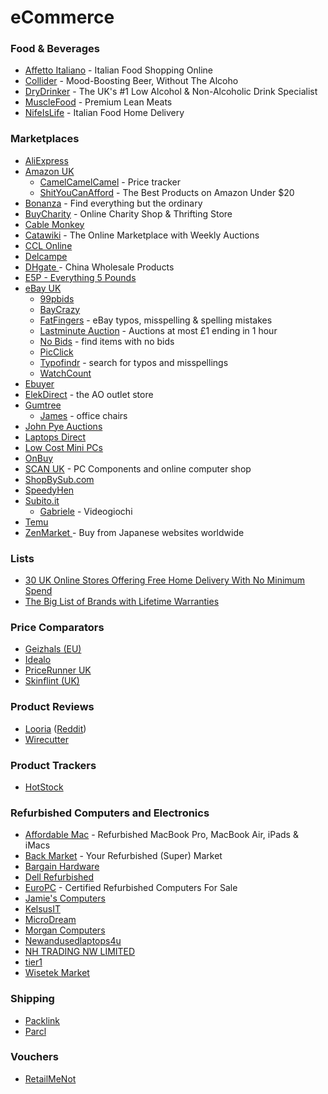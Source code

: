 # eCommerce

### Food & Beverages

* [Affetto Italiano](https://www.affettoitaliano.co.uk/) - Italian Food Shopping Online
* [Collider](https://www.drinkcollider.com/) - Mood-Boosting Beer, Without The Alcoho
* [DryDrinker](https://drydrinker.com/) - The UK's #1 Low Alcohol & Non-Alcoholic Drink Specialist
* [MuscleFood](https://www.musclefood.com/) - Premium Lean Meats
* [NifeIsLife](https://www.nifeislife.com/) - Italian Food Home Delivery

### Marketplaces

* [AliExpress](https://www.aliexpress.com/)
* [Amazon UK](https://smile.amazon.co.uk/)
  * [CamelCamelCamel](https://uk.camelcamelcamel.com/) - Price tracker
  * [ShitYouCanAfford](https://shityoucanafford.com/) - The Best Products on Amazon Under $20
* [Bonanza](https://www.bonanza.com/) - Find everything but the ordinary
* [BuyCharity](https://buycharity.com/) - Online Charity Shop & Thrifting Store
* [Cable Monkey](https://www.cablemonkey.co.uk/)
* [Catawiki](https://www.catawiki.com/) - The Online Marketplace with Weekly Auctions
* [CCL Online](https://www.cclonline.com/)
* [Delcampe](https://www.delcampe.net/it/collezionismo/)
* [DHgate ](https://www.dhgate.com/)- China Wholesale Products
* [E5P - Everything 5 Pounds](https://www.everything5pounds.com/en/)
* [eBay UK](https://www.ebay.co.uk/)
  * [99pbids](https://99pbids.co.uk/)
  * [BayCrazy](https://www.baycrazy.com/)
  * [FatFingers](http://www.fatfingers.com/) - eBay typos, misspelling & spelling mistakes
  * [Lastminute Auction](https://www.lastminute-auction.com/uk/) - Auctions at most £1 ending in 1 hour
  * [No Bids](https://nobids.net/) - find items with no bids
  * [PicClick](https://picclick.co.uk/)
  * [Typofindr](https://typofindr.com/) - search for typos and misspellings
  * [WatchCount](http://www.watchcount.com/)
* [Ebuyer](https://www.ebuyer.com/)
* [ElekDirect](https://www.elekdirect.co.uk/) - the AO outlet store
* [Gumtree](https://www.gumtree.com/)
  * [James](https://www.gumtree.com/profile/accounts/64150f5924beac33bc8d87ac3291da28) - office chairs
* [John Pye Auctions](https://www.johnpye.co.uk/)
* [Laptops Direct](https://www.laptopsdirect.co.uk/)
* [Low Cost Mini PCs](https://lowcostminipcs.com/uk/)
* [OnBuy](https://www.onbuy.com/gb/)
* [SCAN UK](https://www.scan.co.uk/) - PC Components and online computer shop
* [ShopBySub.com](https://www.shopbysub.com/)
* [SpeedyHen](https://www.speedyhen.com/)
* [Subito.it](https://www.subito.it/)
  * [Gabriele](https://www.subito.it/utente/788438) - Videogiochi
* [Temu](https://www.temu.com)
* [ZenMarket ](https://zenmarket.jp/en/)- Buy from Japanese websites worldwide

### Lists

* [30 UK Online Stores Offering Free Home Delivery With No Minimum Spend](https://www.latestdeals.co.uk/chat/which-online-shopping-stores-offer-free-delivery-free-shipping-on-all-orders)
* [The Big List of Brands with Lifetime Warranties](https://www.themanual.com/culture/brands-with-lifetime-warranties/)

### Price Comparators

* [Geizhals (EU)](https://geizhals.eu/)
* [Idealo](https://www.idealo.co.uk/)
* [PriceRunner UK](https://www.pricerunner.com/)
* [Skinflint (UK)](https://skinflint.co.uk/)

### Product Reviews

* [Looria](https://looria.com/) ([Reddit](https://looria.com/reddit/overview))
* [Wirecutter](https://www.nytimes.com/wirecutter/)

### Product Trackers

* [HotStock](https://www.hotstock.io/uk)

### Refurbished Computers and Electronics

* [Affordable Mac](https://www.affordablemac.co.uk/) - Refurbished MacBook Pro, MacBook Air, iPads & iMacs
* [Back Market](https://www.backmarket.co.uk/) - Your Refurbished (Super) Market
* [Bargain Hardware](https://www.bargainhardware.co.uk/)
* [Dell Refurbished](https://www.dellrefurbished.co.uk/)
* [EuroPC](https://www.europc.co.uk/) - Certified Refurbished Computers For Sale
* [Jamie's Computers](https://www.ebay.co.uk/str/jamiescomputers)
* [KelsusIT](https://www.ebay.co.uk/str/kelsusit)
* [MicroDream](https://microdream.co.uk/)
* [Morgan Computers](https://www.morgancomputers.co.uk/)
* [Newandusedlaptops4u](https://www.ebay.co.uk/str/thebestlaptopdealsaround)
* [NH TRADING NW LIMITED](https://www.amazon.co.uk/s?i=merchant-items\&me=A32X5Q5ZY3I4WR)
* [tier1](https://tier1online.com/)
* [Wisetek Market](https://www.wisetekmarket.com/)

### Shipping

* [Packlink](https://www.packlink.com/en-GB/)
* [Parcl](https://www.parcl.com/)

### Vouchers

* [RetailMeNot](https://www.retailmenot.com/)
